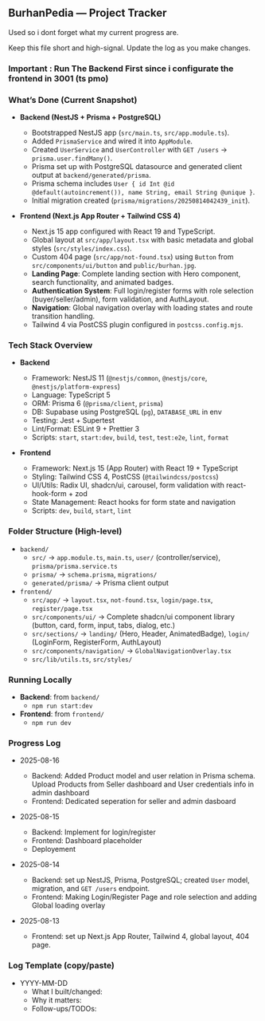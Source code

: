 ## BurhanPedia — Project Tracker

Used so i dont forget what my current progress are.

Keep this file short and high-signal. Update the log as you make changes.

### Important : Run The Backend First since i configurate the frontend in 3001 (ts pmo)

### What’s Done (Current Snapshot)

- **Backend (NestJS + Prisma + PostgreSQL)**

  - Bootstrapped NestJS app (`src/main.ts`, `src/app.module.ts`).
  - Added `PrismaService` and wired it into `AppModule`.
  - Created `UserService` and `UserController` with `GET /users` → `prisma.user.findMany()`.
  - Prisma set up with PostgreSQL datasource and generated client output at `backend/generated/prisma`.
  - Prisma schema includes `User { id Int @id @default(autoincrement()), name String, email String @unique }`.
  - Initial migration created (`prisma/migrations/20250814042439_init`).

- **Frontend (Next.js App Router + Tailwind CSS 4)**
  - Next.js 15 app configured with React 19 and TypeScript.
  - Global layout at `src/app/layout.tsx` with basic metadata and global styles (`src/styles/index.css`).
  - Custom 404 page (`src/app/not-found.tsx`) using `Button` from `src/components/ui/button` and `public/burhan.jpg`.
  - **Landing Page**: Complete landing section with Hero component, search functionality, and animated badges.
  - **Authentication System**: Full login/register forms with role selection (buyer/seller/admin), form validation, and AuthLayout.
  - **Navigation**: Global navigation overlay with loading states and route transition handling.
  - Tailwind 4 via PostCSS plugin configured in `postcss.config.mjs`.

### Tech Stack Overview

- **Backend**

  - Framework: NestJS 11 (`@nestjs/common`, `@nestjs/core`, `@nestjs/platform-express`)
  - Language: TypeScript 5
  - ORM: Prisma 6 (`@prisma/client`, `prisma`)
  - DB: Supabase using PostgreSQL (`pg`), `DATABASE_URL` in env
  - Testing: Jest + Supertest
  - Lint/Format: ESLint 9 + Prettier 3
  - Scripts: `start`, `start:dev`, `build`, `test`, `test:e2e`, `lint`, `format`

- **Frontend**
  - Framework: Next.js 15 (App Router) with React 19 + TypeScript
  - Styling: Tailwind CSS 4, PostCSS (`@tailwindcss/postcss`)
  - UI/Utils: Radix UI, shadcn/ui, carousel, form validation with react-hook-form + zod
  - State Management: React hooks for form state and navigation
  - Scripts: `dev`, `build`, `start`, `lint`

### Folder Structure (High-level)

- `backend/`
  - `src/` → `app.module.ts`, `main.ts`, `user/` (controller/service), `prisma/prisma.service.ts`
  - `prisma/` → `schema.prisma`, `migrations/`
  - `generated/prisma/` → Prisma client output
- `frontend/`
  - `src/app/` → `layout.tsx`, `not-found.tsx`, `login/page.tsx`, `register/page.tsx`
  - `src/components/ui/` → Complete shadcn/ui component library (button, card, form, input, tabs, dialog, etc.)
  - `src/sections/` → `landing/` (Hero, Header, AnimatedBadge), `login/` (LoginForm, RegisterForm, AuthLayout)
  - `src/components/navigation/` → `GlobalNavigationOverlay.tsx`
  - `src/lib/utils.ts`, `src/styles/`

### Running Locally

- **Backend**: from `backend/`
  - `npm run start:dev`
- **Frontend**: from `frontend/`
  - `npm run dev`

### Progress Log

- 2025-08-16

  - Backend: Added Product model and user relation in Prisma schema. Upload Products from Seller dashboard and User credentials info in admin dashboard
  - Frontend: Dedicated seperation for seller and admin dasboard

- 2025-08-15

  - Backend: Implement for login/register
  - Frontend: Dashboard placeholder
  - Deployement

- 2025-08-14

  - Backend: set up NestJS, Prisma, PostgreSQL; created `User` model, migration, and `GET /users` endpoint.
  - Frontend: Making Login/Register Page and role selection and adding Global loading overlay

- 2025-08-13
  - Frontend: set up Next.js App Router, Tailwind 4, global layout, 404 page.

### Log Template (copy/paste)

- YYYY-MM-DD
  - What I built/changed:
  - Why it matters:
  - Follow-ups/TODOs:

